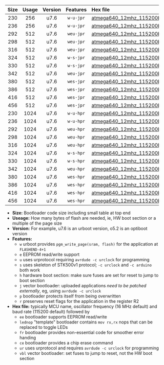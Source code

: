 |Size|Usage|Version|Features|Hex file|
|:-:|:-:|:-:|:-:|:--|
|230|256|u7.6|`w-u-jpr`|[atmega640_12mhz_115200bps_ur_vbl.hex](https://raw.githubusercontent.com/stefanrueger/urboot/main//atmega640_12mhz_115200bps_ur_vbl.hex)|
|236|256|u7.6|`w-u-jpr`|[atmega640_12mhz_115200bps_lednop_ur_vbl.hex](https://raw.githubusercontent.com/stefanrueger/urboot/main//atmega640_12mhz_115200bps_lednop_ur_vbl.hex)|
|292|512|u7.6|`weu-jpr`|[atmega640_12mhz_115200bps_ee_ur_vbl.hex](https://raw.githubusercontent.com/stefanrueger/urboot/main//atmega640_12mhz_115200bps_ee_ur_vbl.hex)|
|298|512|u7.6|`weu-jpr`|[atmega640_12mhz_115200bps_ee_lednop_ur_vbl.hex](https://raw.githubusercontent.com/stefanrueger/urboot/main//atmega640_12mhz_115200bps_ee_lednop_ur_vbl.hex)|
|316|512|u7.6|`weu-jpr`|[atmega640_12mhz_115200bps_ee_lednop_fr_ur_vbl.hex](https://raw.githubusercontent.com/stefanrueger/urboot/main//atmega640_12mhz_115200bps_ee_lednop_fr_ur_vbl.hex)|
|324|512|u7.6|`w-s-jpr`|[atmega640_12mhz_115200bps_vbl.hex](https://raw.githubusercontent.com/stefanrueger/urboot/main//atmega640_12mhz_115200bps_vbl.hex)|
|330|512|u7.6|`w-s-jpr`|[atmega640_12mhz_115200bps_lednop_vbl.hex](https://raw.githubusercontent.com/stefanrueger/urboot/main//atmega640_12mhz_115200bps_lednop_vbl.hex)|
|342|512|u7.6|`weu-jpr`|[atmega640_12mhz_115200bps_ee_lednop_fr_ce_ur_vbl.hex](https://raw.githubusercontent.com/stefanrueger/urboot/main//atmega640_12mhz_115200bps_ee_lednop_fr_ce_ur_vbl.hex)|
|380|512|u7.6|`wes-jpr`|[atmega640_12mhz_115200bps_ee_vbl.hex](https://raw.githubusercontent.com/stefanrueger/urboot/main//atmega640_12mhz_115200bps_ee_vbl.hex)|
|386|512|u7.6|`wes-jpr`|[atmega640_12mhz_115200bps_ee_lednop_vbl.hex](https://raw.githubusercontent.com/stefanrueger/urboot/main//atmega640_12mhz_115200bps_ee_lednop_vbl.hex)|
|416|512|u7.6|`wes-jpr`|[atmega640_12mhz_115200bps_ee_lednop_fr_vbl.hex](https://raw.githubusercontent.com/stefanrueger/urboot/main//atmega640_12mhz_115200bps_ee_lednop_fr_vbl.hex)|
|456|512|u7.6|`wes-jpr`|[atmega640_12mhz_115200bps_ee_lednop_fr_ce_vbl.hex](https://raw.githubusercontent.com/stefanrueger/urboot/main//atmega640_12mhz_115200bps_ee_lednop_fr_ce_vbl.hex)|
|230|1024|u7.6|`w-u-hpr`|[atmega640_12mhz_115200bps_ur.hex](https://raw.githubusercontent.com/stefanrueger/urboot/main//atmega640_12mhz_115200bps_ur.hex)|
|236|1024|u7.6|`w-u-hpr`|[atmega640_12mhz_115200bps_lednop_ur.hex](https://raw.githubusercontent.com/stefanrueger/urboot/main//atmega640_12mhz_115200bps_lednop_ur.hex)|
|292|1024|u7.6|`weu-hpr`|[atmega640_12mhz_115200bps_ee_ur.hex](https://raw.githubusercontent.com/stefanrueger/urboot/main//atmega640_12mhz_115200bps_ee_ur.hex)|
|298|1024|u7.6|`weu-hpr`|[atmega640_12mhz_115200bps_ee_lednop_ur.hex](https://raw.githubusercontent.com/stefanrueger/urboot/main//atmega640_12mhz_115200bps_ee_lednop_ur.hex)|
|316|1024|u7.6|`weu-hpr`|[atmega640_12mhz_115200bps_ee_lednop_fr_ur.hex](https://raw.githubusercontent.com/stefanrueger/urboot/main//atmega640_12mhz_115200bps_ee_lednop_fr_ur.hex)|
|324|1024|u7.6|`w-s-hpr`|[atmega640_12mhz_115200bps.hex](https://raw.githubusercontent.com/stefanrueger/urboot/main//atmega640_12mhz_115200bps.hex)|
|330|1024|u7.6|`w-s-hpr`|[atmega640_12mhz_115200bps_lednop.hex](https://raw.githubusercontent.com/stefanrueger/urboot/main//atmega640_12mhz_115200bps_lednop.hex)|
|342|1024|u7.6|`weu-hpr`|[atmega640_12mhz_115200bps_ee_lednop_fr_ce_ur.hex](https://raw.githubusercontent.com/stefanrueger/urboot/main//atmega640_12mhz_115200bps_ee_lednop_fr_ce_ur.hex)|
|380|1024|u7.6|`wes-hpr`|[atmega640_12mhz_115200bps_ee.hex](https://raw.githubusercontent.com/stefanrueger/urboot/main//atmega640_12mhz_115200bps_ee.hex)|
|386|1024|u7.6|`wes-hpr`|[atmega640_12mhz_115200bps_ee_lednop.hex](https://raw.githubusercontent.com/stefanrueger/urboot/main//atmega640_12mhz_115200bps_ee_lednop.hex)|
|416|1024|u7.6|`wes-hpr`|[atmega640_12mhz_115200bps_ee_lednop_fr.hex](https://raw.githubusercontent.com/stefanrueger/urboot/main//atmega640_12mhz_115200bps_ee_lednop_fr.hex)|
|456|1024|u7.6|`wes-hpr`|[atmega640_12mhz_115200bps_ee_lednop_fr_ce.hex](https://raw.githubusercontent.com/stefanrueger/urboot/main//atmega640_12mhz_115200bps_ee_lednop_fr_ce.hex)|

- **Size:** Bootloader code size including small table at top end
- **Useage:** How many bytes of flash are needed, ie, HW boot section or a multiple of the page size
- **Version:** For example, u7.6 is an urboot version, o5.2 is an optiboot version
- **Features:**
  + `w` urboot provides `pgm_write_page(sram, flash)` for the application at `FLASHEND-4+1`
  + `e` EEPROM read/write support
  + `u` uses urprotocol requiring `avrdude -c urclock` for programming
  + `s` uses skeleton of STK500v1 protocol; `-c urclock` and `-c arduino` both work
  + `h` hardware boot section: make sure fuses are set for reset to jump to boot section
  + `j` vector bootloader: uploaded applications *need to be patched externally*, eg, using `avrdude -c urclock`
  + `p` bootloader protects itself from being overwritten
  + `r` preserves reset flags for the application in the register R2
- **Hex file:** typically MCU name, oscillator frequency (16 MHz default) and baud rate (115200 default) followed by
  + `ee` bootloader supports EEPROM read/write
  + `lednop` "template" bootloader contains `mov rx,rx` nops that can be replaced to toggle LEDs
  + `fr` bootloader provides non-essential code for smoother error handing
  + `ce` bootloader provides a chip erase command
  + `ur` uses urprotocol and requires `avrdude -c urclock` for programming
  + `vbl` vector bootloader: set fuses to jump to reset, not the HW boot section
